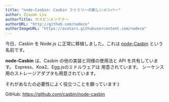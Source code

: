 ```yaml
---
title: "node-Casbin: Casbin ファミリーの新しいメンバー"
author: Zixuan Liu
authorTitle: カスビンメンテナー
authorURL: "http://github.com/nodece"
authorImageURL: "https://avatars.githubusercontent.com/nodece"
---
```


今日、Casbin を Node.js に正常に移植しました。これは [node-Casbin](https://github.com/casbin/node-casbin) という名前です。

**node-Casbin** は、Casbin の他の実装と同様の使用法と API を共有しています。 Express、Koa2、Egg.jsのミドルウェアは 用意されています。 シーケンス用のストレージアダプタも用意されています。

それがあなたの必要性によく役立つことを願っています:)

GitHub: https://github.com/casbin/node-casbin
